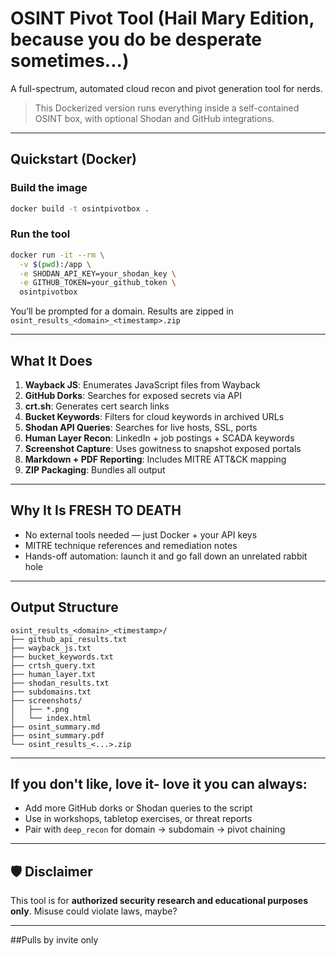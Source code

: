 # OSINT Pivot Tool (Hail Mary Edition, because you do be desperate sometimes...)

A full-spectrum, automated cloud recon and pivot generation tool for nerds.

> This Dockerized version runs everything inside a self-contained OSINT box, with optional Shodan and GitHub integrations.

---

## Quickstart (Docker)

### Build the image
```bash
docker build -t osintpivotbox .
```

### Run the tool
```bash
docker run -it --rm \
  -v $(pwd):/app \
  -e SHODAN_API_KEY=your_shodan_key \
  -e GITHUB_TOKEN=your_github_token \
  osintpivotbox
```
You’ll be prompted for a domain. Results are zipped in `osint_results_<domain>_<timestamp>.zip`

---

## What It Does

1.  **Wayback JS**: Enumerates JavaScript files from Wayback
2.  **GitHub Dorks**: Searches for exposed secrets via API
3.  **crt.sh**: Generates cert search links
4.  **Bucket Keywords**: Filters for cloud keywords in archived URLs
5.  **Shodan API Queries**: Searches for live hosts, SSL, ports
6.  **Human Layer Recon**: LinkedIn + job postings + SCADA keywords
7.  **Screenshot Capture**: Uses gowitness to snapshot exposed portals
8.  **Markdown + PDF Reporting**: Includes MITRE ATT&CK mapping
9.  **ZIP Packaging**: Bundles all output

---

## Why It Is FRESH TO DEATH
- No external tools needed — just Docker + your API keys
- MITRE technique references and remediation notes
- Hands-off automation: launch it and go fall down an unrelated rabbit hole

---

## Output Structure
```
osint_results_<domain>_<timestamp>/
├── github_api_results.txt
├── wayback_js.txt
├── bucket_keywords.txt
├── crtsh_query.txt
├── human_layer.txt
├── shodan_results.txt
├── subdomains.txt
├── screenshots/
│   ├── *.png
│   └── index.html
├── osint_summary.md
├── osint_summary.pdf
└── osint_results_<...>.zip
```

---

## If you don't like, love it- love it you can always:
- Add more GitHub dorks or Shodan queries to the script
- Use in workshops, tabletop exercises, or threat reports
- Pair with `deep_recon` for domain → subdomain → pivot chaining

---

## 🛡️ Disclaimer
This tool is for **authorized security research and educational purposes only**. Misuse could violate laws, maybe?

---

##Pulls by invite only


